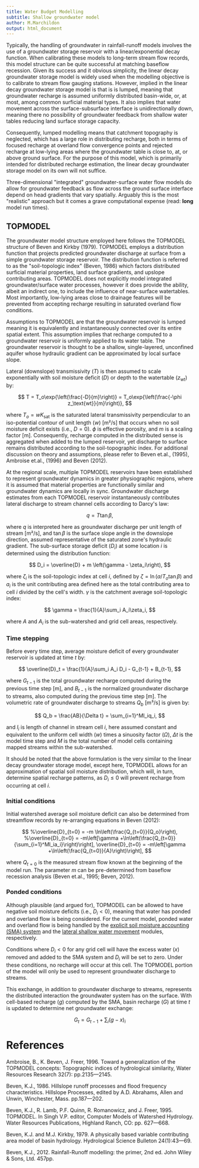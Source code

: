 ```yaml
---
title: Water Budget Modelling
subtitle: Shallow groundwater model
author: M.Marchildon
output: html_document
---
```



Typically, the handling of groundwater in rainfall-runoff models involves the use of a groundwater storage reservoir with a linear/exponential decay function. When calibrating these models to long-term stream flow records, this model structure can be quite successful at matching baseflow recession. Given its success and it obvious simplicity, the linear decay groundwater storage model is widely used when the modelling objective is to calibrate to stream flow gauging stations. However, implied in the linear decay groundwater storage model is that is is lumped, meaning that groundwater recharge is assumed uniformly distributed basin-wide, or, at most, among common surficial material types. It also implies that water movement across the surface-subsurface interface is unidirectionally down, meaning there no possibility of groundwater feedback from shallow water tables reducing land surface storage capacity.

Consequently, lumped modelling means that catchment topography is neglected, which has a large role in distributing recharge, both in terms of focused recharge at overland flow convergence points and rejected recharge at low-lying areas where the groundwater table is close to, at, or above ground surface. For the purpose of this model, which is primarily intended for distributed recharge estimation, the linear decay groundwater storage model on its own will not suffice.

Three-dimensional "integrated" groundwater-surface water flow models do allow for groundwater feedback as flow across the ground surface interface depend on head gradients that vary spatially. Arguably this is the most "realistic" approach but it comes a grave computational expense (read: **long** model run times).

## TOPMODEL

The groundwater model structure employed here follows the TOPMODEL structure of Beven and Kirkby (1979). TOPMODEL employs a distribution function that projects predicted groundwater discharge at surface from a simple groundwater storage reservoir. The distribution function is referred to as the "soil-topologic index" (Beven, 1986) which factors distributed surficial material properties, land surface gradients, and upslope contributing areas. TOPMODEL does not explicitly model integrated groundwater/surface water processes, however it does provide the ability, albeit an indirect one, to include the influence of near-surface watertables. Most importantly, low-lying areas close to drainage features will be prevented from accepting recharge resulting in saturated overland flow conditions.

Assumptions to TOPMODEL are that the groundwater reservoir is lumped meaning it is equivalently and instantaneously connected over its entire spatial extent. This assumption implies that recharge computed to a groundwater reservoir is uniformly applied to its water table. The groundwater reservoir is thought to be a shallow, single-layered, unconfined aquifer whose hydraulic gradient can be approximated by local surface slope.

Lateral (downslope) transmissivity $(T)$ is then assumed to scale exponentially with soil moisture deficit $(D)$ or depth to the watertable $(z_\text{wt})$ by:

$$
	T = T_o\exp{\left(\frac{-D}{m}\right)} = T_o\exp{\left(\frac{-\phi z_\text{wt}}{m}\right)}, 
$$

where $T_o=wK_\text{sat}$ is the saturated lateral transmissivity perpendicular to an iso-potential contour of unit length $(w)$ [m²/s] that occurs when no soil moisture deficit exists (i.e., $D=0$). $\phi$ is effective porosity, and $m$ is a scaling factor [m]. Consequently, recharge computed in the distributed sense is aggregated when added to the lumped reservoir, yet discharge to surface remains distributed according to the soil-topographic index. For additional discussion on theory and assumptions, please refer to Beven et.al., (1995), Ambroise et.al., (1996) and Beven (2012).

At the regional scale, multiple TOPMODEL reservoirs have been established to represent groundwater dynamics in greater physiographic regions, where it is assumed that material properties are functionally similar and groundwater dynamics are locally in sync. Groundwater discharge estimates from each TOPMODEL reservoir instantaneously contributes lateral discharge to stream channel cells according to Darcy's law:

$$
	q = T\tan\beta,
$$

<!-- $$
	q = T\tan\beta = T_o\tan\beta\cdot e^{\left(\frac{-D}{m}\right)},
$$ -->

where $q$ is interpreted here as groundwater discharge per unit length of stream [m²/s], and $\tan\beta$ is the surface slope angle in the downslope direction, assumed representative of the saturated zone's hydraulic gradient. The sub-surface storage deficit ($D_i$) at some location $i$ is determined using the distribution function:


$$
	D_i = \overline{D} + m \left(\gamma - \zeta_i\right),
$$

<!-- $$
	D_i = \overline{D} + m \left[\gamma - \ln\left(\frac{a}{T_o \tan \beta}\right)_i\right],
$$ -->

where $\zeta_i$ is the soil-topologic index at cell $i$, defined by $\zeta=\ln(a/T_o \tan \beta)$ and $a_i$ is the unit contributing area defined here as the total contributing area to cell $i$ divided by the cell's width.  $\gamma$ is the catchment average soil-topologic index:

$$
	\gamma = \frac{1}{A}\sum_i A_i\zeta_i,
$$

<!-- $$
	\gamma = \frac{1}{A}\sum_i A_i\ln\left(\frac{a}{T_o \tan \beta}\right)_i,
$$ -->

where $A$ and $A_i$ is the sub-watershed and grid cell areas, respectively. 

<!-- Rearranging the above terms, keeping non-variable terms on the $RHS$:

$$
  \delta D_i=D_i-\overline{D}=m\left(\gamma - \zeta_i\right)
$$

where $\delta D_i$ is the groundwater deficit relative to the regional mean. From this, at any time $t$, the local deficit is thus:

$$
 D_{i,t} = \delta D_i+\overline{D}_t
$$ -->

### Time stepping 

Before every time step, average moisture deficit of every groundwater reservoir is updated at time $t$ by:

$$
	\overline{D}_t = \frac{1}{A}\sum_i A_i D_i - G_{t-1} + B_{t-1},
$$

where $G_{t-1}$ is the total groundwater recharge computed during the previous time step [m], and $B_{t-1}$ is the normalized groundwater discharge to streams, also computed during the previous time step [m]. The volumetric rate of groundwater discharge to streams $Q_b$ [m³/s] is given by:

$$
	Q_b = \frac{AB}{\Delta t} = \sum_{i=1}^Ml_iq_i,
$$

and $l_i$ is length of channel in stream cell $i$, here assumed constant and equivalent to the uniform cell width $(w)$ times a sinuosity factor $(\Omega)$, $\Delta t$ is the model time step and $M$ is the total number of model cells containing mapped streams within the sub-watershed. 

<!-- For every stream cell, groundwater flux to stream cells $h_b$ [m/s] at time $t$ is given by:

$$
  h_{b,i}=\frac{l_iq_i}{A_i}=Q_o\exp\left(\frac{D_\text{inc}-D}{m}\right) \qquad i \in \text{streams}
$$

where discharge to stream cell $i$ at saturated conditions $(D_\text{inc}-D=0)$:

$$
  Q_o=\Omega\cdot \frac{T_o\tan\beta}{w}
$$

and thus basin-wide groundwater discharge to streams:

$$
  B = \Delta t \sum_{i=1}^M h_{b,i}
$$

where $D_\text{inc}$ is an offset, meant to accommodate the degree of channel incision (i.e., the difference between channel elevation and cell elevation). -->

It should be noted that the above formulation is the very similar to the linear decay groundwater storage model, except here, TOPMODEL allows for an approximation of spatial soil moisture distribution, which will, in turn, determine spatial recharge patterns, as $D_i\leq 0$ will prevent recharge from occurring at cell $i$. 


### Initial conditions

Initial watershed average soil moisture deficit can also be determined from streamflow records by re-arranging equations in Beven (2012):

$$
	%\overline{D}_{t=0} = -m \ln\left(\frac{Q_{t=0}}{Q_o}\right),
	%\overline{D}_{t=0} = -m\left[\gamma +\ln\left(\frac{Q_{t=0}}{\sum_{i=1}^Ml_ia_i}\right)\right],
	\overline{D}_{t=0} = -m\left[\gamma +\ln\left(\frac{Q_{t=0}}{A}\right)\right],
$$

where $Q_{t=0}$ is the measured stream flow known at the beginning of the model run. The parameter $m$ can be pre-determined from baseflow recession analysis (Beven et.al., 1995; Beven, 2012).


### Ponded conditions

Although plausible (and argued for), TOPMODEL can be allowed to have negative soil moisture deficits (i.e., $D_i<0$), meaning that water has ponded and overland flow is being considered. For the current model, ponded water and overland flow is being handled by the [explicit soil moisture accounting (SMA) system](/interpolants/modelling/waterbudget/sma.html) and the [lateral shallow water movement](/interpolants/modelling/waterbudget/overlandflow.html) modules, respectively. 

Conditions where $D_i<0$ for any grid cell will have the excess water $(x)$ removed and added to the SMA system and $D_i$ will be set to zero. Under these conditions, no recharge will occur at this cell. The TOPMODEL portion of the model will only be used to represent groundwater discharge to streams.

This exchange, in addition to groundwater discharge to streams, represents the distributed interaction the groundwater system has on the surface. With cell-based recharge $(g)$ computed by the SMA, basin recharge $(G)$ at time $t$ is updated to determine net groundwater exchange:

$$
  G_{t} = G_{t-1}+\sum_i(g-x)_i
$$



<!-- Lateral flux is approximated with steady-state Darcian flows under a uniform recharge rate with an effective hydraulic gradient approximated by local surface slope (Ambroise et.al., 1996).

$$
	q = aR = T\tan\beta,
$$

where $a$ is the contributing area [m²], $R$ is the  -->



# References

Ambroise, B., K. Beven, J. Freer, 1996. Toward a generalization of the TOPMODEL concepts: Topographic indices of hydrological similarity, Water Resources Research 32(7): pp.2135—2145.

Beven, K.J., 1986. Hillslope runoff processes and flood frequency characteristics. Hillslope Processes, edited by A.D. Abrahams, Allen and Unwin, Winchester, Mass. pp.187—202.

Beven, K.J., R. Lamb, P.F. Quinn, R. Romanowicz, and J. Freer, 1995. TOPMODEL. In Singh V.P. editor, Computer Models of Watershed Hydrology. Water Resources Publications, Highland Ranch, CO: pp. 627—668.

Beven, K.J. and M.J. Kirkby, 1979. A physically based variable contributing area model of basin hydrology. Hydrological Science Bulleton 24(1):43—69.

Beven, K.J., 2012. Rainfall-Runoff modelling: the primer, 2nd ed. John Wiley & Sons, Ltd. 457pp.

